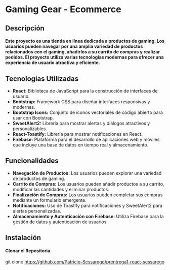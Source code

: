 # Gaming Gear - Ecommerce
## Descripción
#### Este proyecto es una tienda en línea dedicada a productos de gaming. Los usuarios pueden navegar por una amplia variedad de productos relacionados con el gaming, añadirlos a su carrito de compras y realizar pedidos. El proyecto utiliza varias tecnologías modernas para ofrecer una experiencia de usuario atractiva y eficiente.

## Tecnologías Utilizadas
- **React:** Biblioteca de JavaScript para la construcción de interfaces de usuario.
- **Bootstrap:** Framework CSS para diseñar interfaces responsivas y modernas.
- **Bootstrap Icons:** Conjunto de íconos vectoriales de código abierto para usar con Bootstrap.
- **SweetAlert2:** Librería para mostrar alertas y diálogos atractivos y personalizables.
- **React-Toastify:** Librería para mostrar notificaciones en React.
- **Firebase:** Plataforma para el desarrollo de aplicaciones web y móviles que incluye una base de datos en tiempo real y almacenamiento.

## Funcionalidades
- **Navegación de Productos:** Los usuarios pueden explorar una variedad de productos de gaming.
- **Carrito de Compras:** Los usuarios pueden añadir productos a su carrito, modificar las cantidades y eliminar productos.
- **Finalización de Compras:** Los usuarios pueden completar sus compras mediante un formulario emergente.
- **Notificaciones:** Uso de Toastify para notificaciones y SweetAlert2 para alertas personalizadas.
- **Almacenamiento y Autenticación con Firebase:** Utiliza Firebase para la gestión de datos y autenticación de usuarios.

## Instalación
#### Clonar el Repositoria
git clone https://github.com/Patricio-Sessarego/prentrega1-react-sessarego